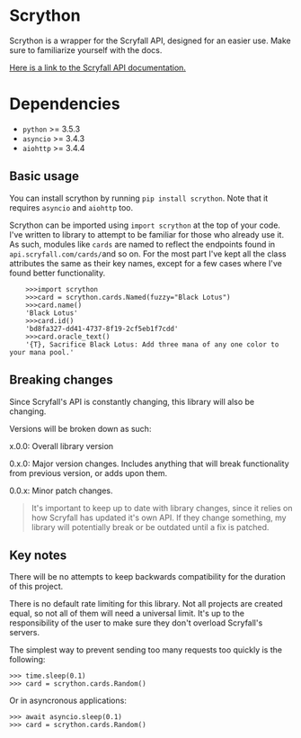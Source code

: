 ﻿# Scrython

Scrython is a wrapper for the Scryfall API, designed for an easier use. Make sure to familiarize yourself with the docs.

[Here is a link to the Scryfall API documentation.](https://scryfall.com/docs/api)

# Dependencies
- `python` >= 3.5.3
- `asyncio` >= 3.4.3
- `aiohttp` >= 3.4.4

## Basic usage

You can install scrython by running `pip install scrython`. Note that it requires `asyncio` and `aiohttp` too.

Scrython can be imported using `import scrython` at the top of your code.
I've written to library to attempt to be familiar for those who already use it. As such, modules like `cards` are named to reflect the endpoints found in `api.scryfall.com/cards/`and so on.
For the most part I've kept all the class attributes the same as their key names, except for a few cases where I've found better functionality.

```
    >>>import scrython
    >>>card = scrython.cards.Named(fuzzy="Black Lotus")
    >>>card.name()
    'Black Lotus'
    >>>card.id()
    'bd8fa327-dd41-4737-8f19-2cf5eb1f7cdd'
    >>>card.oracle_text()
    '{T}, Sacrifice Black Lotus: Add three mana of any one color to your mana pool.'
```

## Breaking changes
Since Scryfall's API is constantly changing, this library will also be changing.

Versions will be broken down as such:

x.0.0: Overall library version

0.x.0: Major version changes. Includes anything that will break functionality from previous version, or adds upon them.

0.0.x: Minor patch changes.

>It's important to keep up to date with library changes, since it relies on how Scryfall has updated it's own API. If they change something, my library will potentially break or be outdated until a fix is patched.

## Key notes
There will be no attempts to keep backwards compatibility for the duration of this project.

There is no default rate limiting for this library. Not all projects are created equal, so not all of them will need a universal limit. It's up to the responsibility of the user to make sure they don't overload Scryfall's servers.

The simplest way to prevent sending too many requests too quickly is the following:

    >>> time.sleep(0.1)
    >>> card = scrython.cards.Random()

Or in asyncronous applications:

    >>> await asyncio.sleep(0.1)
    >>> card = scrython.cards.Random()
